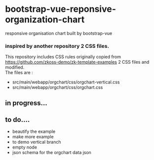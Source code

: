 # bootstrap-vue-reponsive-organization-chart
responsive organisation chart built by bootstrap-vue
### inspired by another repository 2 CSS files.
This repository includes CSS rules originally copied from https://github.com/zkoss-demo/zk-template-examples 2 CSS files and modified.  
The files are :  
- src/main/webapp/orgchart/css/orgchart-vertical.css
- src/main/webapp/orgchart/css/orgchart.css

## in progress...

## to do....
+ beautify the example
+ make more example
+ to demo vertical branch
+ empty node
+ json schema for the orgchart data json


